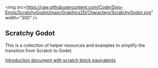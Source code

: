 <img src=https://raw.githubusercontent.com/CoderDojo-Ennis/ScratchyGodot/main/Graphics2D/Characters/ScratchyGodot.svg" width="300" />
## Scratchy Godot

This is a collection of helper resources and examples to simplify the transition from Scratch to Godot.

[Introduction document with scratch block equivalents](https://tinyurl.com/scratchgodot)

